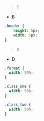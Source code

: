 > 1 
    
- B
```css
.header {
    height: 5px;
    width: 5px;
}
```


> 2

- D
```css
.format {
  width: 50%;
}

.class_one {
  width: 50%;
}

.class_two {
  width: 50%;
}
```